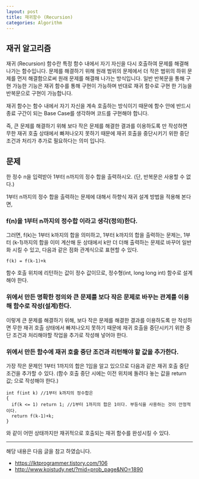 ```yaml
---
layout: post
title: 재귀함수 (Recursion)
categories: Algorithm
---
```


## 재귀 알고리즘
재귀 (Recursion) 함수란 특정 함수 내에서 자기 자신을 다시 호출하여 문제를 해결해나가는 함수입니다. 문제를 해결하기 위해 원래 범위의 문제에서 더 작은 범위의 하위 문제를 먼저 해결함으로써 원래 문제를 해결해 나가는 방식입니다. 일반 반복문을 통해 구현 가능한 기능은 재귀 함수를 통해 구현이 가능하며 반대로 재귀 함수로 구현 한 기능을 반복문으로 구현이 가능합니다.


재귀 함수는 함수 내에서 자기 자신을 계속 호출하는 방식이기 때문에 함수 안에 반드시 종료 구간이 되는 Base Case를 생각하며 코드를 구현해야 합니다. 


즉, 큰 문제를 해결하기 위해 보다 작은 문제를 해결한 결과를 이용하도록 만 작성하면 무한 재귀 호출 상태에서 빠져나오지 못하기 때문에 재귀 호출을 중단시키기 위한 중단 조건과 처리가 추가로 필요하다는 의미 입니다.

## 문제
한 정수 n을 입력받아 1부터 n까지의 정수 합을 출력하시오. (단, 반복문은 사용할 수 없다.)

1부터 n까지의 정수 합을 출력하는 문제에 대해서 하향식 재귀 설계 방법을 적용해 본다면,

### f(n)을 1부터 n까지의 정수합 이라고 생각(정의)한다.

그러면, f(k)는 1부터 k까지의 합을 의미하고, 1부터 k까지의 합을 출력하는 문제는, 1부터 (k-1)까지의 합을 이미 계산해 둔 상태에서 k만 더 더해 출력하는 문제로 바꾸어 일반화 시킬 수 있고, 다음과 같은 점화 관계식으로 표현할 수 있다.

```
f(k) = f(k-1)+k
```

함수 호출 위치에 리턴하는 값이 정수 값이므로, 정수형(int, long long int) 함수로 설계해야 한다.


### 위에서 만든 명확한 정의와 큰 문제를 보다 작은 문제로 바꾸는 관계를 이용해 함수로 작성(설계)한다.

이렇게 큰 문제를 해결하기 위해, 보다 작은 문제를 해결한 결과를 이용하도록 만 작성하면 무한 재귀 호출 상태에서 빠져나오지 못하기 때문에 재귀 호출을 중단시키기 위한 중단 조건과 처리해야할 작업을 추가로 작성해 넣어야 한다.


### 위에서 만든 함수에 재귀 호출 중단 조건과 리턴해야 할 값을 추가한다.

가장 작은 문제인 1부터 1까지의 합은 1임을 알고 있으므로
다음과 같은 재귀 호출 중단 조건을 추가할 수 있다.
(함수 호출 중단 시에는 이전 위치에 돌려다 놓는 값을 return 값; 으로 작성해야 한다.)

```
int f(int k) //1부터 k까지의 정수합은
{
  if(k <= 1) return 1; //1부터 1까지의 합은 1이다. 부등식을 사용하는 것이 안정적이다.
  return f(k-1)+k;
}
```

와 같이 어떤 상태까지만 재귀적으로 호출되는 재귀 함수를 완성시킬 수 있다.



----
해당 내용은 다음 글을 참고 하였습니다.
- https://lktprogrammer.tistory.com/106
- http://www.koistudy.net/?mid=prob_page&NO=1890